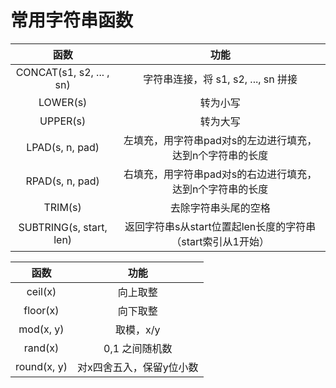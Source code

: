 # 常用字符串函数
|  函数 | 功能 | 
| :-----:| :----: |
| CONCAT(s1, s2, ... , sn) | 字符串连接，将 s1, s2, ..., sn 拼接 |     
| LOWER(s) | 转为小写 |
| UPPER(s) | 转为大写 |  
| LPAD(s, n, pad) | 左填充，用字符串pad对s的左边进行填充，达到n个字符串的长度 |  
| RPAD(s, n, pad) | 右填充，用字符串pad对s的右边进行填充，达到n个字符串的长度 | 
| TRIM(s) | 去除字符串头尾的空格 |   
| SUBTRING(s, start, len) | 返回字符串s从start位置起len长度的字符串（start索引从1开始） | 

|  函数 | 功能 | 
| :-----:| :----: |
| ceil(x) | 向上取整 |     
| floor(x) | 向下取整 |
| mod(x, y) | 取模，x/y | 
| rand(x) | 0,1 之间随机数 |
| round(x, y) | 对x四舍五入，保留y位小数 | 